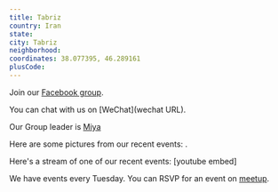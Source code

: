 ```yaml
---
title: Tabriz
country: Iran
state: 
city: Tabriz
neighborhood: 
coordinates: 38.077395, 46.289161
plusCode:
---
```

Join our [Facebook group](https://www.facebook.com/groups/free.code.camp.tabriz).

You can chat with us on [WeChat](wechat URL).

Our Group leader is [Miya](freecodecamp.org/miya)

Here are some pictures from our recent events:
![]().

Here's a stream of one of our recent events:
[youtube embed]

We have events every Tuesday. You can RSVP for an event on [meetup](meetupurl).
